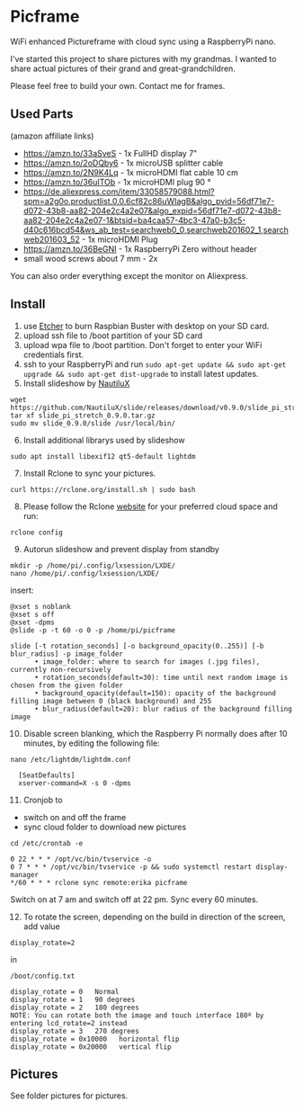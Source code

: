 # Picframe
WiFi enhanced Pictureframe with cloud sync using a RaspberryPi nano.

I've started this project to share pictures with my grandmas. I wanted to share actual pictures of their grand and great-grandchildren.

Please feel free to build your own.
Contact me for frames.

## Used Parts

(amazon affiliate links)

* https://amzn.to/33aSveS - 1x FullHD display 7"
* https://amzn.to/2oDQby6 - 1x microUSB splitter cable 
* https://amzn.to/2N9K4Lq - 1x microHDMI flat cable 10 cm
* https://amzn.to/36uITOb - 1x microHDMI plug 90 °
* https://de.aliexpress.com/item/33058579088.html?spm=a2g0o.productlist.0.0.6cf82c86uWIagB&algo_pvid=56df71e7-d072-43b8-aa82-204e2c4a2e07&algo_expid=56df71e7-d072-43b8-aa82-204e2c4a2e07-1&btsid=ba4caa57-4bc3-47a0-b3c5-d40c616bcd54&ws_ab_test=searchweb0_0,searchweb201602_1,searchweb201603_52 - 1x microHDMI Plug 
* https://amzn.to/36BeGNI - 1x RaspberryPi Zero without header
* small wood screws about 7 mm - 2x

You can also order everything except the monitor on Aliexpress.


## Install

1. use [Etcher](https://www.balena.io/etcher/) to burn Raspbian Buster with desktop on your SD card.
2. upload ssh file to /boot partition of your SD card
3. upload wpa file to /boot partition. Don't forget to enter your WiFi credentials first.
4. ssh to your RaspberryPi and run `sudo apt-get update && sudo apt-get upgrade && sudo apt-get dist-upgrade`
to install latest updates.
5. Install slideshow by [NautiluX](https://github.com/NautiluX)

  ```
  wget https://github.com/NautiluX/slide/releases/download/v0.9.0/slide_pi_stretch_0.9.0.tar.gz
  tar xf slide_pi_stretch_0.9.0.tar.gz
  sudo mv slide_0.9.0/slide /usr/local/bin/
  ```

6. Install additional librarys used by slideshow

  `sudo apt install libexif12 qt5-default lightdm`

7. Install Rclone to sync your pictures.

  `curl https://rclone.org/install.sh | sudo bash`

8. Please follow the Rclone [website](https://rclone.org) for your preferred cloud space and run:

  `rclone config`

9. Autorun slideshow and prevent display from standby

  ```
  mkdir -p /home/pi/.config/lxsession/LXDE/
  nano /home/pi/.config/lxsession/LXDE/
  ```

  insert:

  ```
  @xset s noblank
  @xset s off
  @xset -dpms
  @slide -p -t 60 -o 0 -p /home/pi/picframe
  ```

  ```
  slide [-t rotation_seconds] [-o background_opacity(0..255)] [-b blur_radius] -p image_folder
		• image_folder: where to search for images (.jpg files), currently non-recursively
		• rotation_seconds(default=30): time until next random image is chosen from the given folder
		• background_opacity(default=150): opacity of the background filling image between 0 (black background) and 255
		• blur_radius(default=20): blur radius of the background filling image
  ```
10. Disable screen blanking, which the Raspberry Pi normally does after 10 minutes, by editing the following file:

  `nano /etc/lightdm/lightdm.conf`

  ```
	[SeatDefaults]
	xserver-command=X -s 0 -dpms
  ```

11. Cronjob to
  * switch on and off the frame
  * sync cloud folder to download new pictures

 `cd /etc/crontab -e`

 ```
 0 22 * * * /opt/vc/bin/tvservice -o
 0 7 * * * /opt/vc/bin/tvservice -p && sudo systemctl restart display-manager
 */60 * * * rclone sync remote:erika picframe
 ```

 Switch on at 7 am and switch off at 22 pm. Sync every 60 minutes.

12. To rotate the screen, depending on the build in direction of the screen, add value

 `display_rotate=2`

 in

 `/boot/config.txt`

 ```
 display_rotate = 0   Normal
 display_rotate = 1   90 degrees
 display_rotate = 2   180 degrees
 NOTE: You can rotate both the image and touch interface 180º by entering lcd_rotate=2 instead
 display_rotate = 3   270 degrees
 display_rotate = 0x10000   horizontal flip
 display_rotate = 0x20000   vertical flip
 ```

## Pictures

See folder pictures for pictures.
